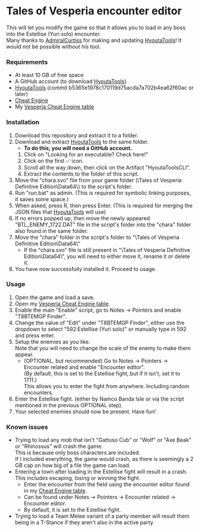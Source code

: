 

# Tales of Vesperia encounter editor

This will let you modify the game so that it allows you to load in any boss into the Estellise (Yuri solo) encounter.
<br> Many thanks to [AdmiralCurtiss](https://github.com/AdmiralCurtiss) for making and updating [HyoutaTools](https://github.com/AdmiralCurtiss/HyoutaTools)! It would not be possible without his tool.

### Requirements
- At least 10 GB of free space
- A GitHub account (to download [HyoutaTools](https://github.com/AdmiralCurtiss/HyoutaTools))
- [HyoutaTools](https://github.com/AdmiralCurtiss/HyoutaTools) (commit b5365e1978c170119d75acda7a702b4ea62f60ac or later)
- [Cheat Engine](https://cheatengine.org)
- My [Vesperia Cheat Engine table](https://raw.githubusercontent.com/Sora3100/Tales_of_Cheat_Tables/refs/heads/master/Vesperia.CT)

### Installation
 1. Download this repository and extract it to a folder.
 2. Download and extract [HyoutaTools](https://github.com/AdmiralCurtiss/HyoutaTools) to the same folder.
	 - **To do this, you will need a GitHub account.**
	 1. Click on "Looking for an executable? Check here!"
	 2. Click on the first ✅ icon.
	 3. Scroll all the way down, then click on the Artifact "HyoutaToolsCLI".
	 4. Extract the contents to the folder of this script.
3. Move the "chara.svo" file from your game folder (\Tales of Vesperia Definitive Edition\Data64\\) to the script's folder.
4. Run "run.bat" as admin. (This is required for symbolic linking purposes, it saves some space.)
5. When asked, press R, then press Enter. (This is required for merging the JSON files that [HyoutaTools](https://github.com/AdmiralCurtiss/HyoutaTools) will use)
6. If no errors popped up, then move the newly appeared "BTL_ENEMY_1722.DAT" file in the script's folder into the "chara" folder also found in the same folder.
7. Move the "chara" folder in the script's folder to "\Tales of Vesperia Definitive Edition\Data64\\"
   - If the "chara.svo" file is still present in "\Tales of Vesperia Definitive Edition\Data64\\", you will need to either move it, rename it  or delete it.
 8. You have now successfully installed it. Proceed to usage.
### Usage
1. Open the game and load a save.
2. Open my [Vesperia Cheat Engine table](https://raw.githubusercontent.com/Sora3100/Tales_of_Cheat_Tables/refs/heads/master/Vesperia.CT).
3. Enable the main "Enable" script, go to Notes -> Pointers and enable "T8BTEMGP Finder".
4. Change the value of "Edit" under "T8BTEMGP Finder", either use the dropdown to select "592:Estellise (Yuri solo)" or manually type in 592 and press enter.
5. Setup the enemies as you like.
<br> Note that you will need to change the scale of the enemy to make them appear.
   - (OPTIONAL, but recommended) Go to Notes -> Pointers -> Encounter related and enable "Encounter editor".
<br>(By default, this is set to the Estellise fight, but if it isn't, set it to 1711.)
<br>This allows you to enter the fight from anywhere. Including random encounters.
6. Enter the Estellise fight. (either by Namco Banda Isle or via the script mentioned in the previous OPTIONAL step).
7. Your selected enemies should now be present. Have fun!


### Known issues

- Trying to load any mob that isn't "Gattuso Cub" or "Wolf" or "Axe Beak" or "Rhinossus" will crash the game. <br> This is because only boss characters are included. <br> If I included everything, the game would crash, as there is seemingly a 2 GB cap on how big of a file the game can load.
 - Entering a town after loading in the Estellise fight will result in a crash. This includes escaping, losing or winning the fight.
   -  Enter the encounter from the field using the encounter editor found in my [Cheat Engine table](https://raw.githubusercontent.com/Sora3100/Tales_of_Cheat_Tables/refs/heads/master/Vesperia.CT).
   - Can be found under Notes -> Pointers -> Encounter related -> Encounter editor.
   - By default, it is set to the Estellise fight.
- Trying to load a Team Melee variant of a party member will result them being in a T-Stance if they aren't also in the active party.